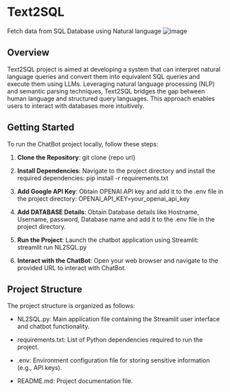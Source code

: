 # Text2SQL
Fetch data from SQL Database using Natural language
![image](https://github.com/Alcatraz2141/Text2SQL/assets/83905457/9f5205e3-c9be-49b3-858a-d6bccd322476)


## Overview
Text2SQL project is aimed at developing a system that can interpret natural language queries and convert them into equivalent SQL queries and execute them using LLMs. Leveraging natural language processing (NLP) and semantic parsing techniques, Text2SQL bridges the gap between human language and structured query languages. This approach enables users to interact with databases more intuitively.


## Getting Started
To run the  ChatBot project locally, follow these steps:

1. **Clone the Repository**: git clone {repo url}

2. **Install Dependencies**: Navigate to the project directory and install the required dependencies: pip install -r requirements.txt

3. **Add Google API Key**: Obtain OPENAI API key and add it to the .env file in the project directory: OPENAI_API_KEY=your_openai_api_key

4. **Add DATABASE Details**: Obtain Database details like Hostname, Username, password, Database name and add it to the .env file in the project directory.

5. **Run the Project**: Launch the chatbot application using Streamlit: streamlit run NL2SQL.py

5. **Interact with the ChatBot**: Open your web browser and navigate to the provided URL to interact with  ChatBot.

## Project Structure
The project structure is organized as follows:

- NL2SQL.py: Main application file containing the Streamlit user interface and chatbot functionality.

- requirements.txt: List of Python dependencies required to run the project.

- .env: Environment configuration file for storing sensitive information (e.g., API keys).

- README.md: Project documentation file.


